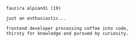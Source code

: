 ```readme
fauzira alpiandi (19)
```

```readme
just an enthusiastic...
```

```readme
frontend developer processing coffee into code,
thirsty for knowledge and pursued by curiosity.
```